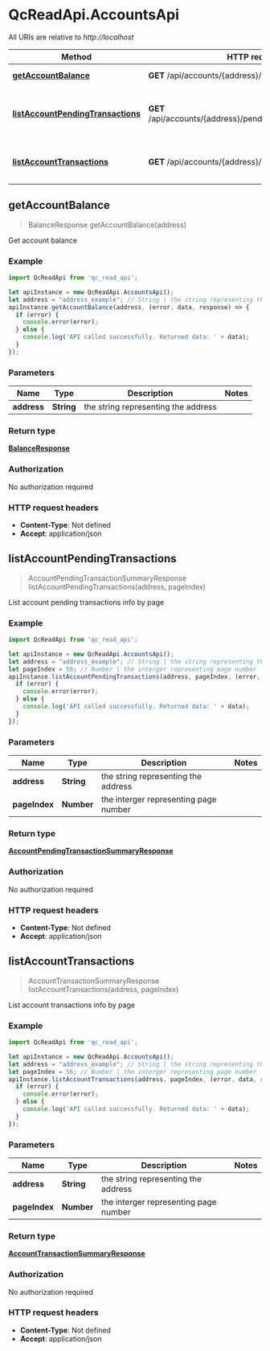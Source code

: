 # QcReadApi.AccountsApi

All URIs are relative to *http://localhost*

Method | HTTP request | Description
------------- | ------------- | -------------
[**getAccountBalance**](AccountsApi.md#getAccountBalance) | **GET** /api/accounts/{address}/balance | Get account balance
[**listAccountPendingTransactions**](AccountsApi.md#listAccountPendingTransactions) | **GET** /api/accounts/{address}/pending/txn/page/{pageIndex} | List account pending transactions info by page
[**listAccountTransactions**](AccountsApi.md#listAccountTransactions) | **GET** /api/accounts/{address}/txn/page/{pageIndex} | List account transactions info by page



## getAccountBalance

> BalanceResponse getAccountBalance(address)

Get account balance

### Example

```javascript
import QcReadApi from 'qc_read_api';

let apiInstance = new QcReadApi.AccountsApi();
let address = "address_example"; // String | the string representing the address
apiInstance.getAccountBalance(address, (error, data, response) => {
  if (error) {
    console.error(error);
  } else {
    console.log('API called successfully. Returned data: ' + data);
  }
});
```

### Parameters


Name | Type | Description  | Notes
------------- | ------------- | ------------- | -------------
 **address** | **String**| the string representing the address | 

### Return type

[**BalanceResponse**](BalanceResponse.md)

### Authorization

No authorization required

### HTTP request headers

- **Content-Type**: Not defined
- **Accept**: application/json


## listAccountPendingTransactions

> AccountPendingTransactionSummaryResponse listAccountPendingTransactions(address, pageIndex)

List account pending transactions info by page

### Example

```javascript
import QcReadApi from 'qc_read_api';

let apiInstance = new QcReadApi.AccountsApi();
let address = "address_example"; // String | the string representing the address
let pageIndex = 56; // Number | the interger representing page number
apiInstance.listAccountPendingTransactions(address, pageIndex, (error, data, response) => {
  if (error) {
    console.error(error);
  } else {
    console.log('API called successfully. Returned data: ' + data);
  }
});
```

### Parameters


Name | Type | Description  | Notes
------------- | ------------- | ------------- | -------------
 **address** | **String**| the string representing the address | 
 **pageIndex** | **Number**| the interger representing page number | 

### Return type

[**AccountPendingTransactionSummaryResponse**](AccountPendingTransactionSummaryResponse.md)

### Authorization

No authorization required

### HTTP request headers

- **Content-Type**: Not defined
- **Accept**: application/json


## listAccountTransactions

> AccountTransactionSummaryResponse listAccountTransactions(address, pageIndex)

List account transactions info by page

### Example

```javascript
import QcReadApi from 'qc_read_api';

let apiInstance = new QcReadApi.AccountsApi();
let address = "address_example"; // String | the string representing the address
let pageIndex = 56; // Number | the interger representing page number
apiInstance.listAccountTransactions(address, pageIndex, (error, data, response) => {
  if (error) {
    console.error(error);
  } else {
    console.log('API called successfully. Returned data: ' + data);
  }
});
```

### Parameters


Name | Type | Description  | Notes
------------- | ------------- | ------------- | -------------
 **address** | **String**| the string representing the address | 
 **pageIndex** | **Number**| the interger representing page number | 

### Return type

[**AccountTransactionSummaryResponse**](AccountTransactionSummaryResponse.md)

### Authorization

No authorization required

### HTTP request headers

- **Content-Type**: Not defined
- **Accept**: application/json

